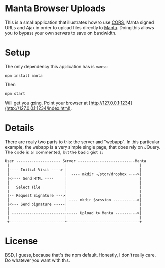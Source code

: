 # Manta Browser Uploads

This is a small application that illustrates how to use
[CORS](https://en.wikipedia.org/wiki/Cross-origin_resource_sharing), Manta
signed URLs and Ajax in order to upload files directly to
[Manta](https://www.joyent.com/products/manta). Doing this allows you to bypass
your own servers to save on bandwidth.

# Setup

The only dependency this application has is `manta`:

    npm install manta

Then

    npm start

Will get you going. Point your browser at
[http://127.0.0.1:1234](http://127.0.0.1:1234/index.html).

# Details

There are really two parts to this: the server and "webapp".  In this particular
example, the webapp is a very simple single page, that does rely on JQuery.  The
code is all commented, but the basic gist is:


    User -------------------- Server --------------------------Manta
     |                         |                                 |
     |---- Initial Visit ----> |                                 |
     |                         |  ---- mkdir ~/stor/dropbox ---->|
     |<---- Send HTML ----     |                                 |
     |                         |                                 |
     |   Select File           |                                 |
     |                         |                                 |
     |-- Request Signature --->|                                 |
     |                         | ---- mkdir $session ----------->|
     |<--- Send Signature -----|                                 |
     |                         |                                 |
     | ------------------------------ Upload to Manta ---------->|
     |                         |                                 |
     +-------------------------+---------------------------------+

# License

BSD, I guess, because that's the npm default.  Honestly, I don't really care.
Do whatever you want with this.
